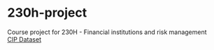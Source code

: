 # 230h-project
Course project for 230H - Financial institutions and risk management  
[CIP Dataset](https://www.google.com/url?q=https%3A%2F%2Fwww.dropbox.com%2Fs%2F2i3zxa1n0m1mj6s%2Fcip_dataset_v2.csv%3Fdl%3D0&sa=D&sntz=1&usg=AFQjCNHhMmQQBFib6wK4-kMxhPk9v_rH4w)
